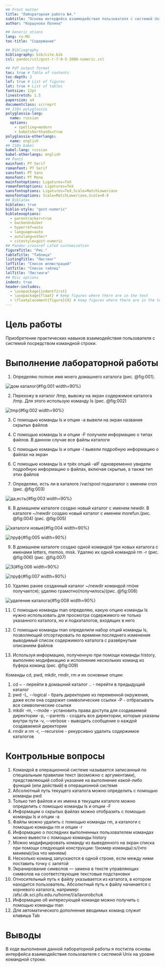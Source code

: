 ```yaml
---
## Front matter
title: "Лабораторная работа №4."
subtitle: "Основы интерфейса взаимодействия пользователя с системой Unix на уровне командной строки"
author: "Коршунова Полина"

## Generic otions
lang: ru-RU
toc-title: "Содержание"

## Bibliography
bibliography: bib/cite.bib
csl: pandoc/csl/gost-r-7-0-5-2008-numeric.csl

## Pdf output format
toc: true # Table of contents
toc-depth: 2
lof: true # List of figures
lot: true # List of tables
fontsize: 12pt
linestretch: 1.5
papersize: a4
documentclass: scrreprt
## I18n polyglossia
polyglossia-lang:
  name: russian
  options:
	- spelling=modern
	- babelshorthands=true
polyglossia-otherlangs:
  name: english
## I18n babel
babel-lang: russian
babel-otherlangs: english
## Fonts
mainfont: PT Serif
romanfont: PT Serif
sansfont: PT Sans
monofont: PT Mono
mainfontoptions: Ligatures=TeX
romanfontoptions: Ligatures=TeX
sansfontoptions: Ligatures=TeX,Scale=MatchLowercase
monofontoptions: Scale=MatchLowercase,Scale=0.9
## Biblatex
biblatex: true
biblio-style: "gost-numeric"
biblatexoptions:
  - parentracker=true
  - backend=biber
  - hyperref=auto
  - language=auto
  - autolang=other*
  - citestyle=gost-numeric
## Pandoc-crossref LaTeX customization
figureTitle: "Рис."
tableTitle: "Таблица"
listingTitle: "Листинг"
lofTitle: "Список иллюстраций"
lotTitle: "Список таблиц"
lolTitle: "Листинги"
## Misc options
indent: true
header-includes:
  - \usepackage{indentfirst}
  - \usepackage{float} # keep figures where there are in the text
  - \floatplacement{figure}{H} # keep figures where there are in the text
---
```


# Цель работы

Приобретение практических навыков взаимодействия пользователя с системой посредством командной строки.

# Выполнение лабораторной работы

1. Определяю полное имя моего домашнего каталога (рис. @fig:001).

![дом каталог](image/1.png){#fig:001 width=90%}

2. Перехожу в каталог /tmp, вывожу на экран содержимое каталога /tmp. Для этого использую команду ls (рис. @fig:002)

![tmp](image/2.png){#fig:002 width=90%}

3. C помощью команды ls и опции -a вывели на экран названия скрытых файлов

4. C помощью команды ls и опции -F получили информацию о типах файлов. В данном случае все файлы каталоги

5. C помощью команды ls и опции -l вывели подробную информацию о файлах на экран

6. C помощью команды ls и трёх опций -alF одновременно увидели подробную информацию о файлах, включая скрытые, а также тип этих файлов

7. Определяю, есть ли в каталоге /var/spool подкаталог с именем cron (рис. @fig:003)

![да,есть](image/3.png){#fig:003 width=90%}

8. В домашнем каталоге создаю новый каталог с именем newdir. В каталоге ~/newdir создаю новый каталог с именем morefun.(рис. @fig:004) (рис. @fig:005)

![каталоги новые](image/4.png){#fig:004 width=90%}

![пруф](image/5.png){#fig:005 width=90%}

9. В домашнем каталоге создаю одной командой три новых каталога с именами letters, memos, misk. Удаляю их одной командой rm -r (рис. @fig:006) (рис. @fig:007)

![3](image/6.png){#fig:006 width=90%}

![пруф](image/7.png){#fig:007 width=90%}

10. Удаляю ранее созданный каталог ~/newdir командой rm(не получается); удаляю грамотно(получилось)(рис. @fig:008)

![удаление каталога](image/8.png){#fig:008 width=90%}

11. С помощью команды man определяю, какую опцию команды ls нужно использовать для просмотра содержимого не только указанного каталога, но и подкаталогов, входящих в него

12. С помощью команды man определили набор опций команды ls, позволяющий отсортировать по времени последнего изменения выводимый список содержимого каталога с развёрнутым описанием файлов

13. Используя информацию, полученную при помощи команды history, выполняю модификацию и исполнение нескольких команд из буфера команд (рис. @fig:009)


Команды cd, pwd, mkdir, rmdir, rm и их основные опции:
1. cd 
~ - перейти в домашний каталог
.. - перейти в предыдущий каталог
2. pwd 
-L, --logical - брать директорию из переменной окружения, даже если она содержит символические ссылки
-P - отбрасывать все символические ссылки
3. mkdir
-m, --mode - установить права доступа для создаваемой директории
-p, --parents - создать все директории, которые указаны внутри пути
-v, --verbose - выводить сообщение о каждой создаваемой директории
4. rmdir и rm
-r, --recursive - рекурсивно удалить содержимое каталогов


# Контрольные вопросы

1. Командой в операционной системе называется записанный по специальным правилам текст (возможно с аргументами), представляющий собой указание на выполнение какой-либо функций (или действий) в операционной системе
2. Абсолютный путь текущего каталога можно определить с помощью команды pwd
3. Только тип файлов и их имена в текущем каталоге можно определить с помощью команды ls и опции -F 
4. Информации о скрытых файлах можно отобразить с помощью команды ls и опции -a
5. Файлы можно удалить с помощью команды rm, а каталоги с помощью команды rm и опции -r
6. Информацию о последних выполненных пользователем командах можно вывести с помощью команды history
7. Можно модифицировать команду из выведенного на экран списка при помощи следующей конструкции: !(номер команды):s/(что меняем)/(на что меняем)
8. Несколько команд запускаются в одной строке, если между ними поставить точку с запятой
9. Экранирование символов — замена в тексте управляющих символов на соответствующие текстовые подстановки
10. Относительный путь к файлу указывается из каталога, в котором находится пользователь. Абсолютный путь к файлу начинается с корневого каталога, например: /afs/.dk.sci.pfu.edu.ru/home/l/a/lavorobchuk
11. Информацию об интересующей команде можно получить с помощью команды man
12. Для автоматического дополнения вводимых команд служит клавиша Tab


# Выводы

В ходе выполнения данной лабораторной работы я постигла основы интерфейса взаимодействия пользователя с системой Unix на уровне командной строки.

